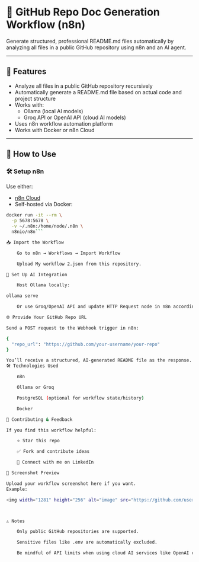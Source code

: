# 📄 GitHub Repo Doc Generation Workflow (n8n)

Generate structured, professional README.md files automatically by analyzing all files in a public GitHub repository using n8n and an AI agent.

---

## 🚀 Features

- Analyze all files in a public GitHub repository recursively
- Automatically generate a README.md file based on actual code and project structure
- Works with:
  - Ollama (local AI models)
  - Groq API or OpenAI API (cloud AI models)
- Uses n8n workflow automation platform
- Works with Docker or n8n Cloud

---

## 🎯 How to Use

### 🛠️ Setup n8n

Use either:

- [n8n Cloud](https://n8n.io/)
- Self-hosted via Docker:

```bash
docker run -it --rm \
  -p 5678:5678 \
  -v ~/.n8n:/home/node/.n8n \
  n8nio/n8n```

📥 Import the Workflow

    Go to n8n → Workflows → Import Workflow

    Upload My workflow 2.json from this repository.

🤖 Set Up AI Integration

    Host Ollama locally:

ollama serve

    Or use Groq/OpenAI API and update HTTP Request node in n8n accordingly.

🌐 Provide Your GitHub Repo URL

Send a POST request to the Webhook trigger in n8n:

{
  "repo_url": "https://github.com/your-username/your-repo"
}

You’ll receive a structured, AI-generated README file as the response.
🛠️ Technologies Used

    n8n

    Ollama or Groq

    PostgreSQL (optional for workflow state/history)

    Docker

📢 Contributing & Feedback

If you find this workflow helpful:

    ⭐ Star this repo

    ✅ Fork and contribute ideas

    💬 Connect with me on LinkedIn

📸 Screenshot Preview

Upload your workflow screenshot here if you want.
Example:

<img width="1281" height="256" alt="image" src="https://github.com/user-attachments/assets/019110ba-4fd7-489e-b05c-cc54d9038090" />



⚠️ Notes

    Only public GitHub repositories are supported.

    Sensitive files like .env are automatically excluded.

    Be mindful of API limits when using cloud AI services like OpenAI or Groq.
